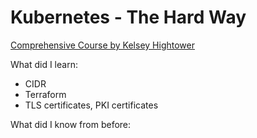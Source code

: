 # Kubernetes - The Hard Way

[Comprehensive Course by Kelsey Hightower](https://github.com/kelseyhightower/kubernetes-the-hard-way)

What did I learn:

- CIDR
- Terraform
- TLS certificates, PKI certificates


What did I know from before: